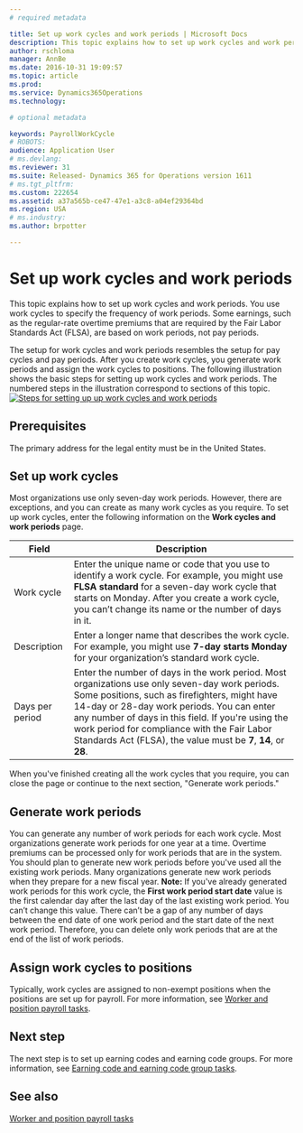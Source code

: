 ```yaml
---
# required metadata

title: Set up work cycles and work periods | Microsoft Docs
description: This topic explains how to set up work cycles and work periods. You use work cycles to specify the frequency of work periods. Some earnings, such as the regular-rate overtime premiums that are required by the Fair Labor Standards Act (FLSA), are based on work periods, not pay periods.
author: rschloma
manager: AnnBe
ms.date: 2016-10-31 19:09:57
ms.topic: article
ms.prod: 
ms.service: Dynamics365Operations
ms.technology: 

# optional metadata

keywords: PayrollWorkCycle
# ROBOTS: 
audience: Application User
# ms.devlang: 
ms.reviewer: 31
ms.suite: Released- Dynamics 365 for Operations version 1611
# ms.tgt_pltfrm: 
ms.custom: 222654
ms.assetid: a37a565b-ce47-47e1-a3c8-a04ef29364bd
ms.region: USA
# ms.industry: 
ms.author: brpotter

---
```


# Set up work cycles and work periods

This topic explains how to set up work cycles and work periods. You use work cycles to specify the frequency of work periods. Some earnings, such as the regular-rate overtime premiums that are required by the Fair Labor Standards Act (FLSA), are based on work periods, not pay periods.

The setup for work cycles and work periods resembles the setup for pay cycles and pay periods. After you create work cycles, you generate work periods and assign the work cycles to positions. The following illustration shows the basic steps for setting up work cycles and work periods. The numbered steps in the illustration correspond to sections of this topic. [![Steps for setting up up work cycles and work periods](./media/work.gif)](./media/work.gif)

## Prerequisites
The primary address for the legal entity must be in the United States.

## Set up work cycles
Most organizations use only seven-day work periods. However, there are exceptions, and you can create as many work cycles as you require. To set up work cycles, enter the following information on the **Work cycles and work periods** page.

| Field           | Description                                                                                                                                                                                                                                                                                                                                                           |
|-----------------|-----------------------------------------------------------------------------------------------------------------------------------------------------------------------------------------------------------------------------------------------------------------------------------------------------------------------------------------------------------------------|
| Work cycle      | Enter the unique name or code that you use to identify a work cycle. For example, you might use **FLSA standard** for a seven-day work cycle that starts on Monday. After you create a work cycle, you can’t change its name or the number of days in it.                                                                                                             |
| Description     | Enter a longer name that describes the work cycle. For example, you might use **7-day starts Monday** for your organization’s standard work cycle.                                                                                                                                                                                                                    |
| Days per period | Enter the number of days in the work period. Most organizations use only seven-day work periods. Some positions, such as firefighters, might have 14-day or 28-day work periods. You can enter any number of days in this field. If you're using the work period for compliance with the Fair Labor Standards Act (FLSA), the value must be **7**, **14**, or **28**. |

When you've finished creating all the work cycles that you require, you can close the page or continue to the next section, "Generate work periods."

## Generate work periods
You can generate any number of work periods for each work cycle. Most organizations generate work periods for one year at a time. Overtime premiums can be processed only for work periods that are in the system. You should plan to generate new work periods before you've used all the existing work periods. Many organizations generate new work periods when they prepare for a new fiscal year. **Note:** If you've already generated work periods for this work cycle, the **First work period start date** value is the first calendar day after the last day of the last existing work period. You can’t change this value. There can’t be a gap of any number of days between the end date of one work period and the start date of the next work period. Therefore, you can delete only work periods that are at the end of the list of work periods.

## Assign work cycles to positions
Typically, work cycles are assigned to non-exempt positions when the positions are set up for payroll. For more information, see [Worker and position payroll tasks](https://docs.microsoft.com/en-us/dynamics365/operations/financials/localizations/north-america/worker-and-position-payroll-tasks).

## Next step
The next step is to set up earning codes and earning code groups. For more information, see [Earning code and earning code group tasks](https://docs.microsoft.com/en-us/dynamics365/operations/financials/localizations/north-america/earning-code-and-earning-code-group-tasks).  

See also
--------

[Worker and position payroll tasks](https://docs.microsoft.com/en-us/dynamics365/operations/financials/localizations/north-america/worker-and-position-payroll-tasks)


